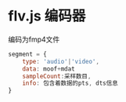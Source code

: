 # flv.js 编码器

编码为fmp4文件

```js
segment = {
    type: 'audio'|'video',
    data: moof+mdat
    sampleCount:采样数目,
    info: 包含着数据的pts, dts信息
}
```